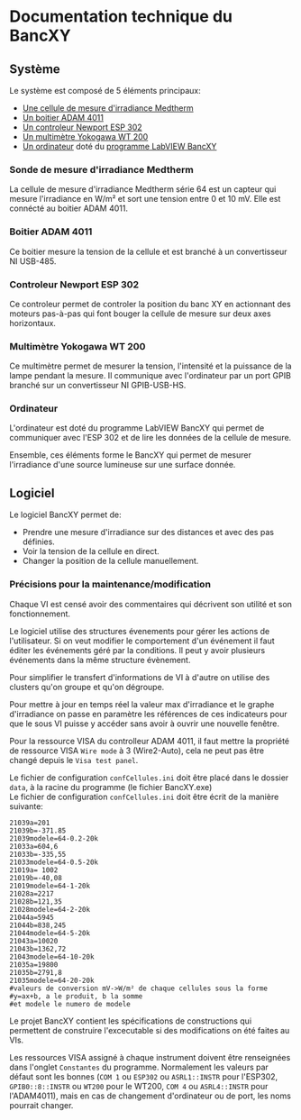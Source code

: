 # Documentation technique du BancXY  
  
## Système  
Le système est composé de 5 éléments principaux:  
- [Une cellule de mesure d'irradiance Medtherm](#sonde-de-mesure-dirradiance-medtherm)  
- [Un boitier ADAM 4011](#boitier-adam-4011)  
- [Un controleur Newport ESP 302](#controleur-newport-esp-302)  
- [Un multimètre Yokogawa WT 200](#multimetre-yokogawa-wt-200)
- [Un ordinateur](#ordinateur) doté du [programme LabVIEW BancXY](#logiciel)  
  
### Sonde de mesure d'irradiance Medtherm  
La cellule de mesure d'irradiance Medtherm série 64 est un capteur qui mesure l'irradiance en W/m² et sort une tension entre 0 et 10 mV. Elle est connécté au boitier ADAM 4011.  
  
### Boitier ADAM 4011  
Ce boitier mesure la tension de la cellule et est branché à un convertisseur NI USB-485.  
  
### Controleur Newport ESP 302  
Ce controleur permet de controler la position du banc XY en actionnant des moteurs pas-à-pas qui font bouger la cellule de mesure sur deux axes horizontaux.  
  
### Multimètre Yokogawa WT 200  
Ce multimètre permet de mesurer la tension, l'intensité et la puissance de la lampe pendant la mesure. Il communique avec l'ordinateur par un port GPIB branché sur un convertisseur NI GPIB-USB-HS.  

### Ordinateur  
L'ordinateur est doté du programme LabVIEW BancXY qui permet de communiquer avec l'ESP 302 et de lire les données de la cellule de mesure.  
  
Ensemble, ces éléments forme le BancXY qui permet de mesurer l'irradiance d'une source lumineuse sur une surface donnée.  
  
## Logiciel  
Le logiciel BancXY permet de:  
- Prendre une mesure d'irradiance sur des distances et avec des pas définies.  
- Voir la tension de la cellule en direct.  
- Changer la position de la cellule manuellement.  
  
### Précisions pour la maintenance/modification  
Chaque VI est censé avoir des commentaires qui décrivent son utilité et son fonctionnement.  

Le logiciel utilise des structures  évenements pour gérer les actions de l'utilisateur. Si on veut modifier le comportement d'un événement il faut éditer les événements géré par la conditions. Il peut y avoir plusieurs événements dans la même structure évènement.  

Pour simplifier le transfert d'informations de VI à d'autre on utilise des clusters qu'on groupe et qu'on dégroupe.  

Pour mettre à jour en temps réel la valeur max d'irradiance et le graphe d'irradiance on passe en paramètre les références de ces indicateurs pour que le sous VI puisse y accéder sans avoir à ouvrir une nouvelle fenêtre.  

Pour la ressource VISA du controlleur ADAM 4011, il faut mettre la propriété de ressource VISA `Wire mode` à  3 (Wire2-Auto), cela ne peut pas être changé depuis le `Visa test panel`.  

Le fichier de configuration `confCellules.ini` doit être placé dans le dossier `data`, à la racine du programme (le fichier BancXY.exe)  
Le fichier de configuration `confCellules.ini` doit être écrit de la manière suivante:  
```
21039a=201
21039b=-371.85 
21039modele=64-0.2-20k
21033a=604,6
21033b=-335,55
21033modele=64-0.5-20k
21019a= 1002 
21019b=-40,08
21019modele=64-1-20k
21028a=2217
21028b=121,35
21028modele=64-2-20k
21044a=5945
21044b=838,245
21044modele=64-5-20k
21043a=10020
21043b=1362,72
21043modele=64-10-20k
21035a=19800
21035b=2791,8
21035modele=64-20-20k
#valeurs de conversion mV->W/m² de chaque cellules sous la forme
#y=ax+b, a le produit, b la somme
#et modele le numero de modele
```  
Le projet BancXY contient les spécifications de constructions qui permettent de construire l'excecutable si des modifications on été faites au VIs.

Les ressources VISA assigné à chaque instrument doivent être renseignées dans l'onglet `Constantes` du programme. Normalement les valeurs par défaut sont les bonnes (`COM 1` ou `ESP302` ou `ASRL1::INSTR` pour l'ESP302, `GPIB0::8::INSTR` ou `WT200` pour le WT200, `COM 4` ou `ASRL4::INSTR` pour l'ADAM4011), mais en cas de changement d'ordinateur ou de port, les noms pourrait changer.
